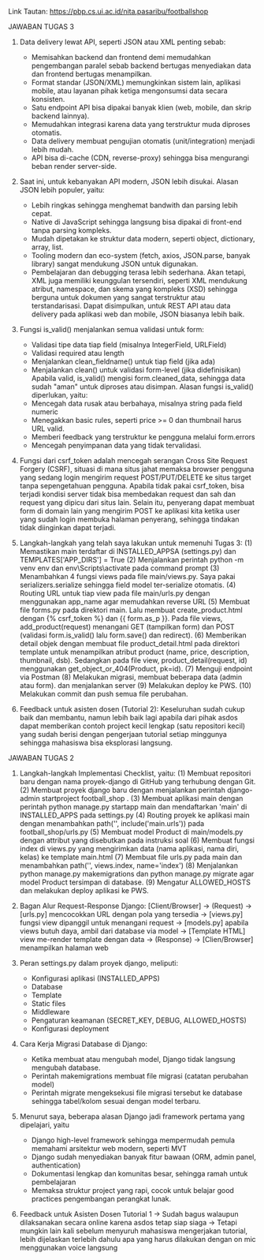 Link Tautan: https://pbp.cs.ui.ac.id/nita.pasaribu/footballshop

JAWABAN TUGAS 3
1. Data delivery lewat API, seperti JSON atau XML penting sebab:
    - Memisahkan backend dan frontend demi memudahkan pengembangan paralel sebab backend bertugas menyediakan data dan frontend bertugas menampilkan.
    - Format standar (JSON/XML) memungkinkan sistem lain, aplikasi mobile, atau layanan pihak ketiga mengonsumsi data secara konsisten.
    - Satu endpoint API bisa dipakai banyak klien (web, mobile, dan skrip backend lainnya).
    - Memudahkan integrasi karena data yang terstruktur muda diproses otomatis.
    - Data delivery membuat pengujian otomatis (unit/integration) menjadi lebih mudah.
    - API bisa di-cache (CDN, reverse-proxy) sehingga bisa mengurangi beban render server-side.

2. Saat ini, untuk kebanyakan API modern, JSON lebih disukai.
Alasan JSON lebih populer, yaitu:
    - Lebih ringkas sehingga menghemat bandwith dan parsing lebih cepat.
    - Native di JavaScript sehingga langsung bisa dipakai di front-end tanpa parsing kompleks.
    - Mudah dipetakan ke struktur data modern, seperti object, dictionary, array, list.
    - Tooling modern dan eco-system (fetch, axios, JSON.parse, banyak library) sangat mendukung JSON untuk digunakan.
    - Pembelajaran dan debugging terasa lebih sederhana.
Akan tetapi, XML juga memiliki keunggulan tersendiri, seperti XML mendukung atribut, namespace, dan skema yang kompleks (XSD) sehingga berguna untuk dokumen yang sangat terstruktur atau terstandarisasi.
Dapat disimpulkan, untuk REST API atau data delivery pada aplikasi web dan mobile, JSON biasanya lebih baik.

3. Fungsi is_valid() menjalankan semua validasi untuk form: 
    - Validasi tipe data tiap field (misalnya IntegerField, URLField)
    - Validasi required atau length
    - Menjalankan clean_fieldname() untuk tiap field (jika ada)
    - Menjalankan clean() untuk validasi form-level (jika didefinisikan)
Apabila valid, is_valid() mengisi form.cleaned_data, sehingga data sudah "aman" untuk diproses atau disimpan.
Alasan fungsi is_valid() diperlukan, yaitu:
    - Mencegah data rusak atau berbahaya, misalnya string pada field numeric
    - Menegakkan basic rules, seperti price >= 0 dan thumbnail harus URL valid.
    - Memberi feedback yang terstruktur ke pengguna melalui form.errors
    - Mencegah penyimpanan data yang tidak tervalidasi.

4. Fungsi dari csrf_token adalah mencegah serangan Cross Site Request Forgery (CSRF), situasi di mana situs jahat memaksa browser pengguna yang sedang login mengirim request POST/PUT/DELETE ke situs target tanpa sepengetahuan pengguna.
Apabila tidak pakai csrf_token, bisa terjadi kondisi server tidak bisa membedakan request dan sah dan request yang dipicu dari situs lain. Selain itu, penyerang dapat membuat form di domain lain yang mengirim POST ke aplikasi kita ketika user yang sudah login membuka halaman penyerang, sehingga tindakan tidak diinginkan dapat terjadi.

5. Langkah-langkah yang telah saya lakukan untuk memenuhi Tugas 3:
    (1) Memastikan main terdaftar di INSTALLED_APPSA (settings.py) dan TEMPLATES['APP_DIRS'] = True
    (2) Menjalankan perintah python -m venv env dan env\Scripts\activate pada command prompt
    (3) Menambahkan 4 fungsi views pada file main/views.py. Saya pakai serializers.serialize sehingga field model ter-serialize otomatis.
    (4) Routing URL untuk tiap view pada file main/urls.py dengan menggunakan app_name agar memudahkan reverse URL
    (5) Membuat file forms.py pada direktori main. Lalu membuat create_product.html dengan {% csrf_token %} dan {{ form.as_p }}. Pada file views,  add_product(request) menangani GET (tampilkan form) dan POST (validasi form.is_valid() lalu form.save() dan redirect).
    (6) Memberikan detail objek dengan membuat file product_detail.html pada direktori template untuk menampilkan atribut product (name, price, description, thumbnail, dsb). Sedangkan pada file view, product_detail(request, id) menggunakan get_object_or_404(Product, pk=id).
    (7) Menguji endpoint via Postman
    (8) Melakukan migrasi, membuat beberapa data (admin atau form). dan menjalankan server
    (9) Melakukan deploy ke PWS.
    (10) Melakukan commit dan push semua file perubahan.

6. Feedback untuk asisten dosen (Tutorial 2): Keseluruhan sudah cukup baik dan membantu, namun lebih baik lagi apabila dari pihak asdos dapat memberikan contoh project kecil lengkap (satu repositori kecil) yang sudah berisi dengan pengerjaan tutorial setiap minggunya sehingga mahasiswa bisa eksplorasi langsung.


JAWABAN TUGAS 2
1. Langkah-langkah Implementasi Checklist, yaitu:
    (1) Membuat repositori baru dengan nama proyek-django di GitHub yang terhubung dengan Git.
    (2) Membuat proyek django baru dengan menjalankan perintah django-admin startproject football_shop .
    (3) Membuat aplikasi main dengan perintah python manage.py startapp main dan mendaftarkan 'main' di INSTALLED_APPS pada settings.py
    (4) Routing proyek ke aplikasi main dengan menambahkan path('', include('main.urls')) pada football_shop/urls.py
    (5) Membuat model Product di main/models.py dengan attribut yang disebutkan pada instruksi soal
    (6) Membuat fungsi index di views.py yang mengirimkan data (nama aplikasi, nama diri, kelas) ke template main.html
    (7) Membuat file urls.py pada main dan menambahkan path('', views.index, name='index')
    (8) Menjalankan python manage.py makemigrations dan python manage.py migrate agar model Product tersimpan di database.
    (9) Mengatur ALLOWED_HOSTS dan melakukan deploy aplikasi ke PWS.

2. Bagan Alur Request-Response Django:
    [Client/Browser] -> (Request) -> [urls.py] mencocokkan URL dengan pola yang tersedia -> [views.py] fungsi view dipanggil untuk menangani request -> [models.py] apabila views butuh daya, ambil dari database via model -> [Template HTML] view me-render template dengan data -> (Response) -> [Clien/Browser] menampilkan halaman web

3. Peran settings.py dalam proyek django, meliputi:
    - Konfigurasi aplikasi (INSTALLED_APPS)
    - Database
    - Template
    - Static files
    - Middleware
    - Pengaturan keamanan (SECRET_KEY, DEBUG, ALLOWED_HOSTS)
    - Konfigurasi deployment

4. Cara Kerja Migrasi Database di Django:
    - Ketika membuat atau mengubah model, Django tidak langsung mengubah database.
    - Perintah makemigrations membuat file migrasi (catatan perubahan model)
    - Perintah migrate mengeksekusi file migrasi tersebut ke database sehingga tabel/kolom sesuai dengan model terbaru.

5. Menurut saya, beberapa alasan Django jadi framework pertama yang dipelajari, yaitu
    - Django high-level framework sehingga mempermudah pemula memahami arsitektur web modern, seperti MVT
    - Django sudah menyediakan banyak fitur bawaan (ORM, admin panel, authentication)
    - Dokumentasi lengkap dan komunitas besar, sehingga ramah untuk pembelajaran
    - Memaksa struktur project yang rapi, cocok untuk belajar good practices pengembangan perangkat lunak.

6. Feedback untuk Asisten Dosen Tutorial 1
    -> Sudah bagus walaupun dilaksanakan secara online karena asdos tetap siap siaga
    -> Tetapi mungkin lain kali sebelum menyuruh mahasiswa mengerjakan tutorial, lebih dijelaskan terlebih dahulu apa yang harus dilakukan dengan on mic menggunakan voice langsung